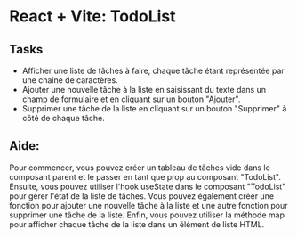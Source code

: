 # React + Vite: TodoList

## Tasks
- Afficher une liste de tâches à faire, chaque tâche étant représentée par une chaîne de caractères.
- Ajouter une nouvelle tâche à la liste en saisissant du texte dans un champ de formulaire et en cliquant sur un bouton "Ajouter".
- Supprimer une tâche de la liste en cliquant sur un bouton "Supprimer" à côté de chaque tâche.

## Aide:
Pour commencer, vous pouvez créer un tableau de tâches vide dans le composant parent et le passer en tant que prop au composant "TodoList".
 Ensuite, vous pouvez utiliser l'hook useState dans le composant "TodoList" pour gérer l'état de la liste de tâches. 
Vous pouvez également créer une fonction pour ajouter une nouvelle tâche à la liste et une autre fonction pour supprimer une tâche de la liste.
 Enfin, vous pouvez utiliser la méthode map pour afficher chaque tâche de la liste dans un élément de liste HTML.
